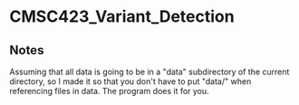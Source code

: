 # CMSC423_Variant_Detection
## Notes
Assuming that all data is going to be in a "data" subdirectory of the current directory,
so I made it so that you don't have to put "data/" when referencing files in data. The 
program does it for you.